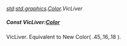 _[std](../../modules/std/std-module.md):[std.graphics](../../modules/std/std-graphics.md).[Color](../../modules/std/std-graphics-color.md).VicLiver_
##### Const VicLiver:[Color](../../modules/std/std-graphics-color.md)
VicLiver. Equivalent to New Color( .45,.16,.18 ).
